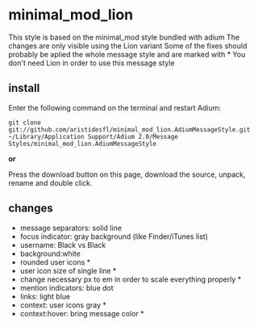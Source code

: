 minimal_mod_lion
================
This style is based on the minimal_mod style bundled with adium
The changes are only visible using the Lion variant
Some of the fixes should probably be aplied the whole message style and are marked with *
You don't need Lion in order to use this message style


install
-------
Enter the following command on the terminal and restart Adium:
```
git clone git://github.com/aristidesfl/minimal_mod_lion.AdiumMessageStyle.git ~/Library/Application Support/Adium 2.0/Message Styles/minimal_mod_lion.AdiumMessageStyle
```

**or**

Press the download button on this page, download the source, unpack, rename and double click.


changes
-------
- message separators: solid line
- focus indicator: gray background (like Finder/iTunes list)
- username: Black vs Black
- background:white
- rounded user icons *
- user icon size of single line *
- change necessary px to em in order to scale everything properly *
- mention indicators: blue dot
- links: light blue
- context: user icons gray *
- context:hover: bring message color *
